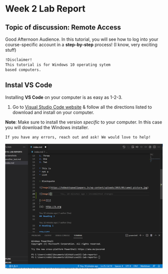 
# Week 2 Lab Report

## Topic of discussion: Remote Access

Good Afternoon Audience. In this tutorial, you will see how to log into your course-specific account in a **step-by-step** process! (I know, very exciting stuff)

```
!Disclaimer! 
This tutorial is for Windows 10 operating sytem
based computers.
```

## Instal VS Code

Installing **VS Code** on your computer is as easy as 1-2-3. 

1. Go to [Visual Studio Code website](https://code.visualstudio.com/) & follow all the directions listed to download and install on your computer. 

**Note**: Make sure to install the version *specific* to your computer. In this case
you will download the Windows installer.

```
If you have any errors, reach out and ask! We would love to help!
```














![Image](./screenshots/sshot.PNG)
